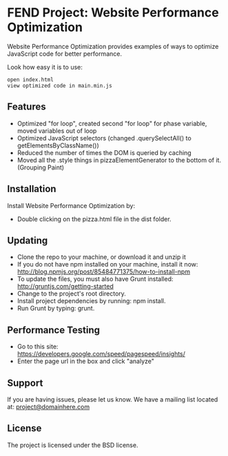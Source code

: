 FEND Project: Website Performance Optimization
========

Website Performance Optimization provides examples of ways to optimize
JavaScript code for better performance.

Look how easy it is to use:

    open index.html
    view optimized code in main.min.js


Features
--------

- Optimized "for loop", created second "for loop" for phase variable, moved variables out of loop
- Optimized JavaScript selectors (changed .querySelectAll() to getElementsByClassName())
- Reduced the number of times the DOM is queried by caching
- Moved all the .style things in pizzaElementGenerator to the bottom of it.  (Grouping Paint)

Installation
------------

Install Website Performance Optimization by:

- Double clicking on the pizza.html file in the dist folder.
	
Updating
--------

- Clone the repo to your machine, or download it and unzip it
- If you do not have npm installed on your machine, install it now: http://blog.npmjs.org/post/85484771375/how-to-install-npm
- To update the files, you must also have Grunt installed: http://gruntjs.com/getting-started
- Change to the project's root directory.
- Install project dependencies by running: npm install.
- Run Grunt by typing: grunt.

Performance Testing
-------------------

- Go to this site:  https://developers.google.com/speed/pagespeed/insights/
- Enter the page url in the box and click "analyze" 


Support
-------

If you are having issues, please let us know.
We have a mailing list located at: project@domainhere.com

License
-------

The project is licensed under the BSD license.